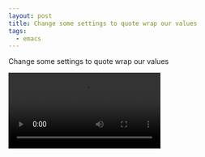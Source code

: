 ```yaml
---
layout: post
title: Change some settings to quote wrap our values
tags:
  - emacs
---
```


Change some settings to quote wrap our values

<video controls autoplay>
  <source src="/public/videos/761168479009419264.mp4" type="video/mp4">
    Sorry your browser does not support the video tag, maybe time to upgrade?
</video>
